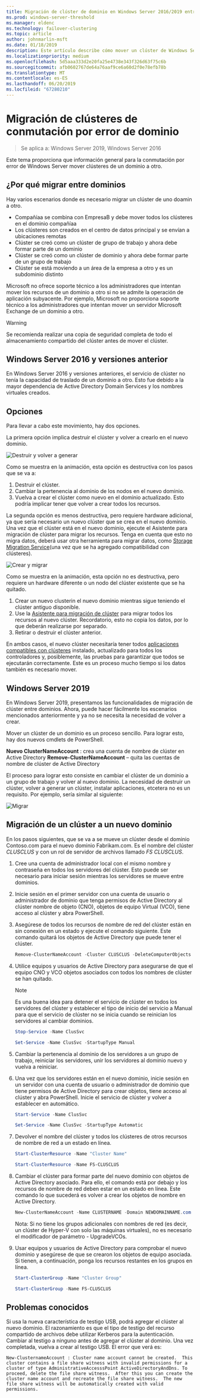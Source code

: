 ```yaml
---
title: Migración de clúster de dominio en Windows Server 2016/2019 entre
ms.prod: windows-server-threshold
ms.manager: eldenc
ms.technology: failover-clustering
ms.topic: article
author: johnmarlin-msft
ms.date: 01/18/2019
description: Este artículo describe cómo mover un clúster de Windows Server 2019 de un dominio a otro
ms.localizationpriority: medium
ms.openlocfilehash: 5d5aaa333d2e20fa25e4738e343f326d63f75c6b
ms.sourcegitcommit: afb0602767de64a76aaf9ce6a60d2f0e78efb78b
ms.translationtype: MT
ms.contentlocale: es-ES
ms.lasthandoff: 06/20/2019
ms.locfileid: "67280210"
---
```

# <a name="failover-cluster-domain-migration"></a>Migración de clústeres de conmutación por error de dominio

> Se aplica a: Windows Server 2019, Windows Server 2016

Este tema proporciona que información general para la conmutación por error de Windows Server mover clústeres de un dominio a otro.

## <a name="why-migrate-between-domains"></a>¿Por qué migrar entre dominios

Hay varios escenarios donde es necesario migrar un clúster de uno doamin a otro.

- Compañíaa se combina con EmpresaB y debe mover todos los clústeres en el dominio compañíaa
- Los clústeres son creados en el centro de datos principal y se envían a ubicaciones remotas
- Clúster se creó como un clúster de grupo de trabajo y ahora debe formar parte de un dominio
- Clúster se creó como un clúster de dominio y ahora debe formar parte de un grupo de trabajo
- Clúster se está moviendo a un área de la empresa a otro y es un subdominio distinto

Microsoft no ofrece soporte técnico a los administradores que intentan mover los recursos de un dominio a otro si no se admite la operación de aplicación subyacente. Por ejemplo, Microsoft no proporciona soporte técnico a los administradores que intentan mover un servidor Microsoft Exchange de un dominio a otro.

   > [!WARNING]
   > Se recomienda realizar una copia de seguridad completa de todo el almacenamiento compartido del clúster antes de mover el clúster.

## <a name="windows-server-2016-and-earlier"></a>Windows Server 2016 y versiones anterior

En Windows Server 2016 y versiones anteriores, el servicio de clúster no tenía la capacidad de traslado de un dominio a otro.  Esto fue debido a la mayor dependencia de Active Directory Domain Services y los nombres virtuales creados.   

## <a name="options"></a>Opciones

Para llevar a cabo este movimiento, hay dos opciones.

La primera opción implica destruir el clúster y volver a crearlo en el nuevo dominio.

![Destruir y volver a generar](media/Cross-Domain-Cluster-Migration/Cross-Cluster-Domain-Migration-1.gif)

Como se muestra en la animación, esta opción es destructiva con los pasos que se va a:

1. Destruir el clúster.
2. Cambiar la pertenencia al dominio de los nodos en el nuevo dominio.
3. Vuelva a crear el clúster como nuevo en el dominio actualizado.  Esto podría implicar tener que volver a crear todos los recursos.

La segunda opción es menos destructiva, pero requiere hardware adicional, ya que sería necesario un nuevo clúster que se crea en el nuevo dominio.  Una vez que el clúster está en el nuevo dominio, ejecute el Asistente para migración de clúster para migrar los recursos. Tenga en cuenta que esto no migra datos, deberá usar otra herramienta para migrar datos, como [Storage Migration Service](../storage/storage-migration-service/overview.md)(una vez que se ha agregado compatibilidad con clústeres).

![Crear y migrar](media/Cross-Domain-Cluster-Migration/Cross-Cluster-Domain-Migration-2.gif)

Como se muestra en la animación, esta opción no es destructiva, pero requiere un hardware diferente o un nodo del clúster existente que se ha quitado.

1. Crear un nuevo clusterin el nuevo dominio mientras sigue teniendo el clúster antiguo disponible.
2. Use la [Asistente para migración de clúster](https://docs.microsoft.com/previous-versions/windows/it-pro/windows-server-2008-R2-and-2008/cc754481(v=ws.10)) para migrar todos los recursos al nuevo clúster. Recordatorio, esto no copia los datos, por lo que deberán realizarse por separado.
3. Retirar o destruir el clúster anterior.

En ambos casos, el nuevo clúster necesitaría tener todos [aplicaciones compatibles con clústeres](https://technet.microsoft.com/aa369082(v=vs.90)) instalado, actualizado para todos los controladores y, posiblemente, las pruebas para garantizar que todos se ejecutarán correctamente.  Este es un proceso mucho tiempo si los datos también es necesario mover.

## <a name="windows-server-2019"></a>Windows Server 2019

En Windows Server 2019, presentamos las funcionalidades de migración de clúster entre dominios.  Ahora, puede hacer fácilmente los escenarios mencionados anteriormente y ya no se necesita la necesidad de volver a crear.  

Mover un clúster de un dominio es un proceso sencillo. Para lograr esto, hay dos nuevos cmdlets de PowerShell.

**Nuevo ClusterNameAccount** : crea una cuenta de nombre de clúster en Active Directory **Remove-ClusterNameAccount** – quita las cuentas de nombre de clúster de Active Directory

El proceso para lograr esto consiste en cambiar el clúster de un dominio a un grupo de trabajo y volver al nuevo dominio.  La necesidad de destruir un clúster, volver a generar un clúster, instalar aplicaciones, etcetera no es un requisito. Por ejemplo, sería similar al siguiente:

![Migrar](media/Cross-Domain-Cluster-Migration/Cross-Cluster-Domain-Migration-3.gif)

## <a name="migrating-a-cluster-to-a-new-domain"></a>Migración de un clúster a un nuevo dominio

En los pasos siguientes, que se va a se mueve un clúster desde el dominio Contoso.com para el nuevo dominio Fabrikam.com.  Es el nombre del clúster *CLUSCLUS* y con un rol de servidor de archivos llamado *FS CLUSCLUS*.

1. Cree una cuenta de administrador local con el mismo nombre y contraseña en todos los servidores del clúster.  Esto puede ser necesario para iniciar sesión mientras los servidores se mueve entre dominios.
2. Inicie sesión en el primer servidor con una cuenta de usuario o administrador de dominio que tenga permisos de Active Directory al clúster nombre de objeto (CNO), objetos de equipo Virtual (VCO), tiene acceso al clúster y abra PowerShell.
3. Asegúrese de todos los recursos de nombre de red del clúster están en sin conexión en un estado y ejecute el comando siguiente.  Este comando quitará los objetos de Active Directory que puede tener el clúster.

   ```PowerShell
   Remove-ClusterNameAccount -Cluster CLUSCLUS -DeleteComputerObjects
   ```
4. Utilice equipos y usuarios de Active Directory para asegurarse de que el equipo CNO y VCO objetos asociados con todos los nombres de clúster se han quitado.

   > [!NOTE]
   > Es una buena idea para detener el servicio de clúster en todos los servidores del clúster y establecer el tipo de inicio del servicio a Manual para que el servicio de clúster no se inicia cuando se reinician los servidores al cambiar dominios.

   ```PowerShell
   Stop-Service -Name ClusSvc

   Set-Service -Name ClusSvc -StartupType Manual
   ```

5. Cambiar la pertenencia al dominio de los servidores a un grupo de trabajo, reiniciar los servidores, unir los servidores al dominio nuevo y vuelva a reiniciar.
6. Una vez que los servidores están en el nuevo dominio, inicie sesión en un servidor con una cuenta de usuario o administrador de dominio que tiene permisos de Active Directory para crear objetos, tiene acceso al clúster y abra PowerShell. Inicie el servicio de clúster y volver a establecer en automático.

   ```PowerShell
   Start-Service -Name ClusSvc

   Set-Service -Name ClusSvc -StartupType Automatic
   ```
7. Devolver el nombre del clúster y todos los clústeres de otros recursos de nombre de red a un estado en línea.

   ```PowerShell
   Start-ClusterResource -Name "Cluster Name"

   Start-ClusterResource -Name FS-CLUSCLUS
   ```

8. Cambiar el clúster para formar parte del nuevo dominio con objetos de Active Directory asociado. Para ello, el comando está por debajo y los recursos de nombre de red deben estar en un estado en línea.  Este comando lo que sucederá es volver a crear los objetos de nombre en Active Directory.

   ```PowerShell
   New-ClusterNameAccount -Name CLUSTERNAME -Domain NEWDOMAINNAME.com -UpgradeVCOs
   ```

    Nota: Si no tiene los grupos adicionales con nombres de red (es decir, un clúster de Hyper-V con solo las máquinas virtuales), no es necesario el modificador de parámetro - UpgradeVCOs.

9. Usar equipos y usuarios de Active Directory para comprobar el nuevo dominio y asegúrese de que se crearon los objetos de equipo asociada. Si tienen, a continuación, ponga los recursos restantes en los grupos en línea.

   ```PowerShell
   Start-ClusterGroup -Name "Cluster Group"

   Start-ClusterGroup -Name FS-CLUSCLUS
   ```

## <a name="known-issues"></a>Problemas conocidos

Si usa la nueva característica de testigo USB, podrá agregar el clúster al nuevo dominio.  El razonamiento es que el tipo de testigo del recurso compartido de archivos debe utilizar Kerberos para la autenticación.  Cambiar al testigo a ninguno antes de agregar el clúster al dominio.  Una vez completada, vuelva a crear al testigo USB.  El error que verá es:

```
New-ClusternameAccount : Cluster name account cannot be created.  This cluster contains a file share witness with invalid permissions for a cluster of type AdministrativeAccesssPoint ActiveDirectoryAndDns. To proceed, delete the file share witness.  After this you can create the cluster name account and recreate the file share witness.  The new file share witness will be automatically created with valid permissions.
```

